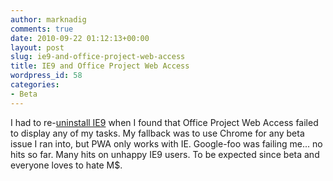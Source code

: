 ```yaml
---
author: marknadig
comments: true
date: 2010-09-22 01:12:13+00:00
layout: post
slug: ie9-and-office-project-web-access
title: IE9 and Office Project Web Access
wordpress_id: 58
categories:
- Beta
---
```


I had to re-[uninstall IE9](/personal/marknadig/Blog/Lists/Posts/Post.aspx?ID=152) when I found that Office Project Web Access failed to display any of my tasks. My fallback was to use Chrome for any beta issue I ran into, but PWA only works with IE. Google-foo was failing me... no hits so far. Many hits on unhappy IE9 users. To be expected since beta and everyone loves to hate M$.

